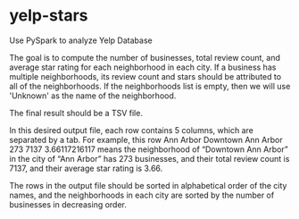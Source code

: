 # yelp-stars
Use PySpark to analyze Yelp Database

The goal is to compute the number of businesses, total review count, and average star rating for each neighborhood in each city. If a business has multiple neighborhoods, its review count and stars should be attributed to all of the neighborhoods. If the neighborhoods list is empty, then we will use 'Unknown' as the name of the neighborhood.

The final result should be a TSV file.

In this desired output file, each row contains 5 columns, which are separated by a tab. For example, this row
Ann Arbor Downtown Ann Arbor 273 7137 3.66117216117
means the neighborhood of “Downtown Ann Arbor” in the city of “Ann Arbor” has 273 businesses, and their total review count is 7137, and their average star rating is 3.66.

The rows in the output file should be sorted in alphabetical order of the city names, and the neighborhoods in each city are sorted by the number of businesses in decreasing order.

